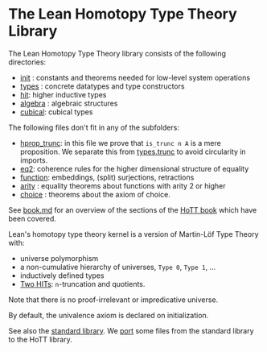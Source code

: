 The Lean Homotopy Type Theory Library
=====================================

The Lean Homotopy Type Theory library consists of the following directories:

* [init](init/init.md) : constants and theorems needed for low-level system operations
* [types](types/types.md) : concrete datatypes and type constructors
* [hit](hit/hit.md): higher inductive types
* [algebra](algebra/algebra.md) : algebraic structures
* [cubical](cubical/cubical.md): cubical types

The following files don't fit in any of the subfolders:
* [hprop_trunc](hprop_trunc.hlean): in this file we prove that `is_trunc n A` is a mere proposition. We separate this from [types.trunc](types/trunc.hlean) to avoid circularity in imports.
* [eq2](eq2.hlean): coherence rules for the higher dimensional structure of equality
* [function](function.hlean): embeddings, (split) surjections, retractions
* [arity](arity.hlean) : equality theorems about functions with arity 2 or higher
* [choice](choice.hlean) : theorems about the axiom of choice.

See [book.md](book.md) for an overview of the sections of the [HoTT book](http://homotopytypetheory.org/book/) which have been covered.

Lean's homotopy type theory kernel is a version of Martin-Löf Type Theory with:

* universe polymorphism
* a non-cumulative hierarchy of universes, `Type 0`, `Type 1`, ...
* inductively defined types
* [Two HITs](init/hit.hlean): `n`-truncation and quotients.

Note that there is no proof-irrelevant or impredicative universe.

By default, the univalence axiom is declared on initialization.

See also the [standard library](../library/library.md). We [port](port.md) some files from the standard library to the HoTT library.
